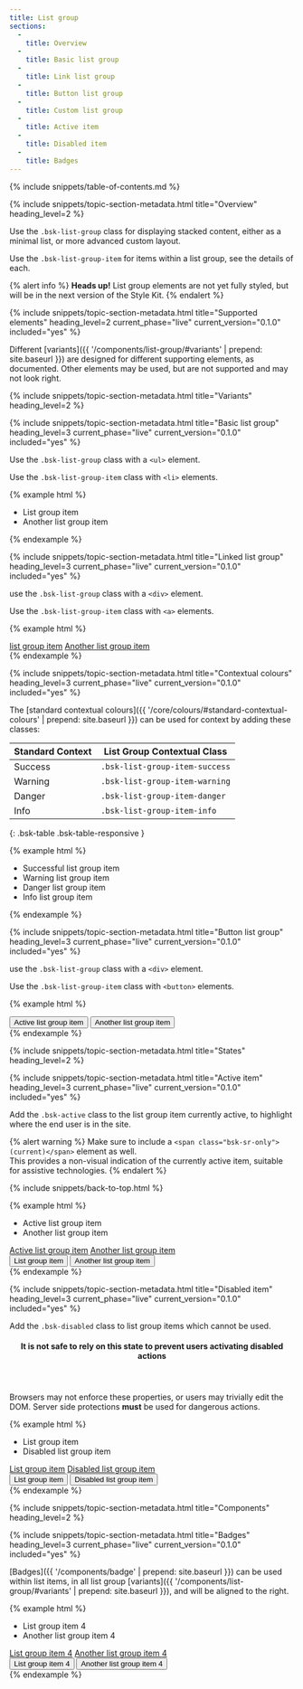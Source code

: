 ```yaml
---
title: List group
sections:
  -
    title: Overview
  -
    title: Basic list group
  -
    title: Link list group
  -
    title: Button list group
  -
    title: Custom list group
  -
    title: Active item
  -
    title: Disabled item
  -
    title: Badges
---
```


{% include snippets/table-of-contents.md %}

{% include snippets/topic-section-metadata.html
  title="Overview"
  heading_level=2
%}

Use the `.bsk-list-group` class for displaying stacked content, either as a minimal list, or more advanced custom layout.

Use the `.bsk-list-group-item` for items within a list group, see the details of each.

{% alert info %}
**Heads up!** List group elements are not yet fully styled, but will be in the next version of the Style Kit.
{% endalert %}

{% include snippets/topic-section-metadata.html
  title="Supported elements"
  heading_level=2
  current_phase="live"
  current_version="0.1.0"
  included="yes"
%}

Different [variants]({{ '/components/list-group/#variants' | prepend: site.baseurl }}) are designed for different
supporting elements, as documented. Other elements may be used, but are not supported and may not look right.

{% include snippets/topic-section-metadata.html
  title="Variants"
  heading_level=2
%}

{% include snippets/topic-section-metadata.html
  title="Basic list group"
  heading_level=3
  current_phase="live"
  current_version="0.1.0"
  included="yes"
%}

Use the `.bsk-list-group` class with a <code>&lt;ul&gt;</code> element.

Use the `.bsk-list-group-item` class with <code>&lt;li&gt;</code> elements.

{% example html %}
<ul class="bsk-list-group">
  <li class="bsk-list-group-item">List group item</li>
  <li class="bsk-list-group-item">Another list group item</li>
</ul>
{% endexample %}

{% include snippets/topic-section-metadata.html
  title="Linked list group"
  heading_level=3
  current_phase="live"
  current_version="0.1.0"
  included="yes"
%}

use the `.bsk-list-group` class with a <code>&lt;div&gt;</code> element.

Use the `.bsk-list-group-item` class with <code>&lt;a&gt;</code> elements.

{% example html %}
<div class="bsk-list-group">
  <a href="#" class="bsk-list-group-item">list group item</a>
  <a href="#" class="bsk-list-group-item">Another list group item</a>
</div>
{% endexample %}

{% include snippets/topic-section-metadata.html
  title="Contextual colours"
  heading_level=3
  current_phase="live"
  current_version="0.1.0"
  included="yes"
%}

The [standard contextual colours]({{ '/core/colours/#standard-contextual-colours' | prepend: site.baseurl }}) can be
used for context by adding these classes:

| Standard Context | List Group Contextual Class    |
| ---------------- | ------------------------------ |
| Success          | `.bsk-list-group-item-success` |
| Warning          | `.bsk-list-group-item-warning` |
| Danger           | `.bsk-list-group-item-danger`  |
| Info             | `.bsk-list-group-item-info`    |
{: .bsk-table .bsk-table-responsive }

{% example html %}
<ul class="bsk-list-group">
  <li class="bsk-list-group-item bsk-list-group-item-success">Successful list group item</li>
  <li class="bsk-list-group-item bsk-list-group-item-warning">Warning list group item</li>
  <li class="bsk-list-group-item bsk-list-group-item-danger">Danger list group item</li>
  <li class="bsk-list-group-item bsk-list-group-item-info">Info list group item</li>
</ul>
{% endexample %}

{% include snippets/topic-section-metadata.html
  title="Button list group"
  heading_level=3
  current_phase="live"
  current_version="0.1.0"
  included="yes"
%}

use the `.bsk-list-group` class with a <code>&lt;div&gt;</code> element.

Use the `.bsk-list-group-item` class with <code>&lt;button&gt;</code> elements.

{% example html %}
<div class="bsk-list-group">
  <button type="button" class="bsk-list-group-item">Active list group item</button>
  <button type="button" class="bsk-list-group-item">Another list group item</button>
</div>
{% endexample %}

{% include snippets/topic-section-metadata.html
  title="States"
  heading_level=2
%}

{% include snippets/topic-section-metadata.html
  title="Active item"
  heading_level=3
  current_phase="live"
  current_version="0.1.0"
  included="yes"
%}

Add the `.bsk-active` class to the list group item currently active, to highlight where the end user is in the site.

{% alert warning %}
Make sure to include a `<span class="bsk-sr-only">(current)</span>` element as well. <br />
This provides a non-visual indication of the currently active item, suitable for assistive technologies.
{% endalert %}

{% include snippets/back-to-top.html %}

{% example html %}
<!-- Basic list group -->
<ul class="bsk-list-group">
  <li class="bsk-list-group-item bsk-active">Active list group item</li>
  <li class="bsk-list-group-item">Another list group item</li>
</ul>

<!-- Link list group -->
<div class="bsk-list-group">
  <a href="#" class="bsk-list-group-item bsk-active">Active list group item</a>
  <a href="#" class="bsk-list-group-item">Another list group item</a>
</div>

<!-- Button list group -->
<div class="bsk-list-group">
  <button type="button" class="bsk-list-group-item bsk-active">List group item</button>
  <button type="button" class="bsk-list-group-item">Another list group item</button>
</div>
{% endexample %}

{% include snippets/topic-section-metadata.html
  title="Disabled item"
  heading_level=3
  current_phase="live"
  current_version="0.1.0"
  included="yes"
%}

Add the `.bsk-disabled` class to list group items which cannot be used.

<div class="bsk-alert bsk-alert-solid-danger bsk-alert-block bsk-alert-icon">
  <header class="bsk-alert-title">
    <h4><i class="fa fa-fw fa-exclamation-circle bsk-alert-icon"></i>
    It is not safe to rely on this state to prevent users activating disabled actions</h4>
  </header>
  <p>Browsers may not enforce these properties, or users may trivially edit the DOM. Server side protections
   <strong>must</strong> be used for dangerous actions.</p>
</div>

{% example html %}
<!-- Basic list group -->
<ul class="bsk-list-group">
  <li class="bsk-list-group-item">List group item</li>
  <li class="bsk-list-group-item disabled">Disabled list group item</li>
</ul>

<!-- Link list group -->
<div class="bsk-list-group">
  <a href="#" class="bsk-list-group-item">List group item</a>
  <a href="#" class="bsk-list-group-item bsk-disabled">Disabled list group item</a>
</div>

<!-- Button list group -->
<div class="bsk-list-group">
  <button type="button" class="bsk-list-group-item">List group item</button>
  <button type="button" class="bsk-list-group-item bsk-disabled">Disabled list group item</button>
</div>
{% endexample %}

{% include snippets/topic-section-metadata.html
  title="Components"
  heading_level=2
%}

{% include snippets/topic-section-metadata.html
  title="Badges"
  heading_level=3
  current_phase="live"
  current_version="0.1.0"
  included="yes"
%}

[Badges]({{ '/components/badge' | prepend: site.baseurl }}) can be used within list items, in all list group
[variants]({{ '/components/list-group/#variants' | prepend: site.baseurl }}), and will be aligned to the right.

{% example html %}
<!-- Basic list group -->
<ul class="bsk-list-group">
  <li class="bsk-list-group-item">List group item <span class="bsk-badge">4</span></li>
  <li class="bsk-list-group-item">Another list group item <span class="bsk-badge">4</span></li>
</ul>

<!-- Link list group -->
<div class="bsk-list-group">
  <a href="#" class="bsk-list-group-item">List group item <span class="bsk-badge">4</span></a>
  <a href="#" class="bsk-list-group-item">Another list group item <span class="bsk-badge">4</span></a>
</div>

<!-- Button list group -->
<div class="bsk-list-group">
  <button type="button" class="bsk-list-group-item">List group item <span class="bsk-badge">4</span></button>
  <button type="button" class="bsk-list-group-item">Another list group item <span class="bsk-badge">4</span></button>
</div>
{% endexample %}
